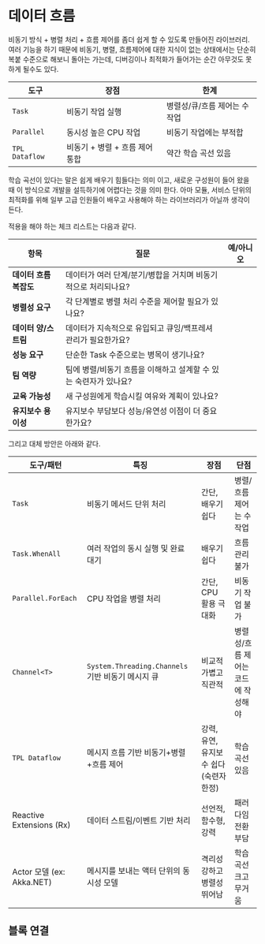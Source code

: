 # 데이터 흐름

비동기 방식 + 병렬 처리 + 흐름 제어를 좀더 쉽게 할 수 있도록 만들어진 라이브러리.
여러 기능을 하기 때문에 비동기, 병렬, 흐름제어에 대한 지식이 없는 상태에서는 단순히 복붙 수준으로 해보니 돌아는 가는데, 디버깅이나 최적화가 들어가는 순간 아무것도 못하게 될수도 있다.

| 도구             | 장점                  | 한계               |
| -------------- | ------------------- | ---------------- |
| `Task`         | 비동기 작업 실행           | 병렬성/큐/흐름 제어는 수작업 |
| `Parallel`     | 동시성 높은 CPU 작업       | 비동기 작업에는 부적합     |
| `TPL Dataflow` | 비동기 + 병렬 + 흐름 제어 통합 | 약간 학습 곡선 있음      |

학습 곡선이 있다는 말은 쉽게 배우기 힘들다는 의미 이고, 새로운 구성원이 들어 왔을 때 이 방식으로 개발을 설득하기에 어렵다는 것을 의미 한다.
아마 모듈, 서비스 단위의 최적화를 위해 일부 고급 인원들이 배우고 사용해야 하는 라이브러리가 아닐까 생각이 든다.

적용을 해야 하는 체크 리스트는 다음과 같다.

| 항목             | 질문                                    | 예/아니오 |
| -------------- | ------------------------------------- | ----- |
| **데이터 흐름 복잡도** | 데이터가 여러 단계/분기/병합을 거치며 비동기적으로 처리되나요?   |       |
| **병렬성 요구**     | 각 단계별로 병렬 처리 수준을 제어할 필요가 있나요?         |       |
| **데이터 양/스트림**  | 데이터가 지속적으로 유입되고 큐잉/백프레셔 관리가 필요한가요?    |       |
| **성능 요구**      | 단순한 Task 수준으로는 병목이 생기나요?              |       |
| **팀 역량**       | 팀에 병렬/비동기 흐름을 이해하고 설계할 수 있는 숙련자가 있나요? |       |
| **교육 가능성**     | 새 구성원에게 학습시킬 여유와 계획이 있나요?             |       |
| **유지보수 용이성**   | 유지보수 부담보다 성능/유연성 이점이 더 중요한가요?         |       |

그리고 대체 방안은 아래와 같다.

| 도구/패턴                    | 특징                                       | 장점                       | 단점                  |
| ------------------------ | ---------------------------------------- | ------------------------ | ------------------- |
| `Task`                   | 비동기 메서드 단위 처리                            | 간단, 배우기 쉽다               | 병렬/흐름 제어는 수작업       |
| `Task.WhenAll`           | 여러 작업의 동시 실행 및 완료 대기                     | 배우기 쉽다                   | 흐름 관리 불가            |
| `Parallel.ForEach`       | CPU 작업을 병렬 처리                            | 간단, CPU 활용 극대화           | 비동기 작업 불가           |
| `Channel<T>`             | `System.Threading.Channels` 기반 비동기 메시지 큐 | 비교적 가볍고 직관적              | 병렬성/흐름 제어는 코드에 작성해야 |
| `TPL Dataflow`           | 메시지 흐름 기반 비동기+병렬+흐름 제어                   | 강력, 유연, 유지보수 쉽다 (숙련자 한정) | 학습 곡선 있음            |
| Reactive Extensions (Rx) | 데이터 스트림/이벤트 기반 처리                        | 선언적, 함수형, 강력             | 패러다임 전환 부담          |
| Actor 모델 (ex: Akka.NET)  | 메시지를 보내는 액터 단위의 동시성 모델                   | 격리성 강하고 병렬성 뛰어남          | 학습 곡선 크고 무거움        |

## 블록 연결



